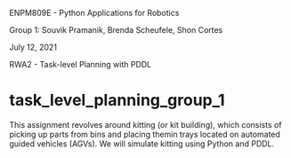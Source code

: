 ENPM809E - Python Applications for Robotics

Group 1: Souvik Pramanik, Brenda Scheufele, Shon Cortes

July 12, 2021

RWA2 - Task-level Planning with PDDL

# task_level_planning_group_1
This assignment revolves around kitting (or kit building), which consists of picking up parts from bins and placing themin trays located on automated guided vehicles (AGVs). We will simulate kitting using Python and PDDL. 

